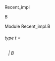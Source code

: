 Recent_impl

B

Module Recent_impl.B

<a id="type-t"></a>

###### type t =

<a id="type-t.B"></a>

######    | B